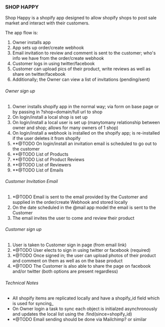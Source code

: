 ### SHOP HAPPY ###

Shop Happy is a shopify app designed to allow shopify shops to post sale market and interact with their customers.

The app flow is:

1. Owner installs app
2. App sets up order/create webhook
3. Email invitation to review and comment is sent to the customer; who's info we have from the order/create webhook
4. Customer logs in using twitter/facebook
5. Customer can upload pics of their product, write reviews as well as share on twitter/facebook
6. Additionally; the Owner can view a list of invitations (pending/sent)


###### Owner sign up ######

1. Owner installs shopify app in the normal way; via form on base page or by passing in ?shop=domain/full url to shop
2. On login/install a local shop is set up
3. On login/install a local user is set up (manytomany relationship between owner and shop; allows for many owners of 1 shop)
4. On login/install a webhook is installed on the shopify app; is re-installed if the user deletes it from shopify
5. **@TODO On login/install an invitation email is scheduled to go out to the customer
5. **@TODO List of Products
5. **@TODO List of Product Reviews
5. **@TODO List of Reviewers
5. **@TODO List of Emails


###### Customer Invitation Email ######

1. *@TODO Email is sent to the email provided by the Customer and supplied in the order/create Webhook and stored locally
2. On the date scheduled in the @mail app model the email is sent to the Customer
3. The email invites the user to come and review their product


###### Customer sign up ######

1. User is taken to Customer sign in page (from email link)
2. *@TODO User elects to sign in using twitter or facebook (required)
3. *@TODO Once signed in; the user can upload photos of their product and comment on them as well as on the base product
3. *@TODO The Customer is also able to share the page on facebook and/or twitter (both options are present regardless)


###### Technical Notes ######

* All shopify items are replicated locally and have a shopify_id field which is used for syncing_
* On Owner login a task to sync each object is initialzed asynchronously and updates the local list using the .find(since=shopify_id)
* *@TODO Email sending should be done via Mailchimp? or similar


